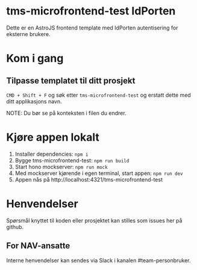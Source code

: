 # tms-microfrontend-test IdPorten

Dette er en AstroJS frontend template med IdPorten autentisering for eksterne brukere.

# Kom i gang

## Tilpasse templatet til ditt prosjekt

`CMD + Shift + F` og søk etter `tms-microfrontend-test` og erstatt dette med ditt applikasjons navn.

NOTE: Du bør se på konteksten i filen du endrer.


#  Kjøre appen lokalt

1. Installer dependencies: `npm i`
2. Bygge tms-microfrontend-test: `npm run build`
3. Start hono mockserver: `npm run mock`
4. Med mockserver kjørende i egen terminal, start appen: `npm run dev`
4. Appen nås på http://localhost:4321/tms-microfrontend-test

# Henvendelser

Spørsmål knyttet til koden eller prosjektet kan stilles som issues her på github.

## For NAV-ansatte
Interne henvendelser kan sendes via Slack i kanalen #team-personbruker.
